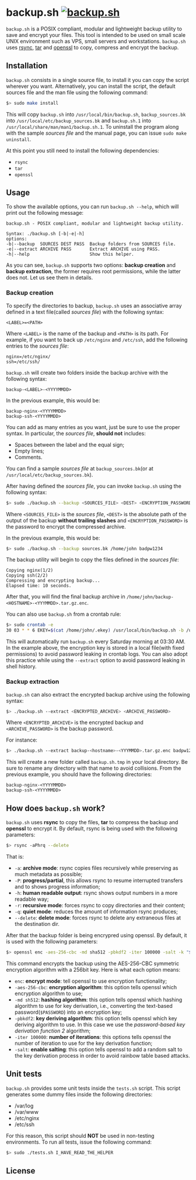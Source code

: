 # backup.sh [![backup.sh](https://github.com/ice-bit/backup.sh/actions/workflows/backup.sh.yml/badge.svg)](https://github.com/ice-bit/backup.sh/actions/workflows/backup.sh.yml)
`backup.sh` is a POSIX compliant, modular and lightweight backup utility to save and encrypt your files.
This tool is intended to be used on small scale UNIX environment such as VPS, small servers and 
workstations. `backup.sh` uses [rsync](https://linux.die.net/man/1/rsync), [tar](https://linux.die.net/man/1/tar)
and [openssl](https://linux.die.net/man/1/openssl) to copy, compress and encrypt the backup. 

## Installation
`backup.sh` consists in a single source file, to install it you can copy the script wherever you want.
Alternatively, you can install the script, the default sources file and the man file using the following command:
```sh
$> sudo make install
```
This will copy `backup.sh` into `/usr/local/bin/backup.sh`, `backup_sources.bk` into `/usr/local/etc/backup_sources.bk` and
`backup.sh.1` into `/usr/local/share/man/man1/backup.sh.1`. To uninstall the program along with the sample _sources file_ and the manual page,
you can issue `sudo make uninstall`.

At this point you still need to install the following dependencies:
- `rsync`
- `tar`
- `openssl`

## Usage
To show the available options, you can run `backup.sh --help`, which will print out the following message:
```text
backup.sh - POSIX compliant, modular and lightweight backup utility.

Syntax: ./backup.sh [-b|-e|-h]
options:
-b|--backup  SOURCES DEST PASS  Backup folders from SOURCES file.
-e|--extract ARCHIVE PASS       Extract ARCHIVE using PASS.
-h|--help                       Show this helper.
```

As you can see, `backup.sh` supports two options: **backup creation** and **backup extraction**, the former requires
root permissions, while the latter does not. Let us see them in details.

### Backup creation
To specify the directories to backup, `backup.sh` uses an associative array
defined in a text file(called _sources file_) with the following syntax:

```text
<LABEL>=<PATH>
```

Where `<LABEL>` is the name of the backup and `<PATH>` is its path. For example,
if you want to back up `/etc/nginx` and `/etc/ssh`, add the following entries to the _sources file_:

```text
nginx=/etc/nginx/
ssh=/etc/ssh/
```

`backup.sh` will create two folders inside the backup archive with the following syntax:
```text
backup-<LABEL>-<YYYYMMDD>
```

In the previous example, this would be:
```text
backup-nginx-<YYYYMMDD>
backup-ssh-<YYYYMMDD>
```

You can add as many entries as you want, just be sure to use the proper syntax. In particular,
the _sources file_, **should not** includes:
- Spaces between the label and the equal sign;  
- Empty lines;  
- Comments.

You can find a sample _sources file_ at `backup_sources.bk`(or at `/usr/local/etc/backup_sources.bk`).

After having defined the _sources file_, you can invoke `backup.sh` using the following syntax:
```sh
$> sudo ./backup.sh --backup <SOURCES_FILE> <DEST> <ENCRYPTION_PASSWORD>
```

Where `<SOURCES_FILE>` is the _sources file_, `<DEST>` is the absolute path of the output of the backup 
**without trailing slashes** and `<ENCRYPTION_PASSWORD>` is the password to encrypt the compressed archive.

In the previous example, this would be:
```sh
$> sudo ./backup.sh --backup sources.bk /home/john badpw1234
```

The backup utility will begin to copy the files defined in the _sources file_:
```text
Copying nginx(1/2)
Copying ssh(2/2)
Compressing and encrypting backup...
Elapsed time: 10 seconds.
```

After that, you will find the final backup archive in `/home/john/backup-<HOSTNAME>-<YYYMMDD>.tar.gz.enc`.

You can also use `backup.sh` from a crontab rule:
```sh
$> sudo crontab -e
30 03 * * 6 EKEY=$(cat /home/john/.ekey) /usr/local/bin/backup.sh -b /usr/local/etc/sources.bk /home/john $EKEY

```

This will automatically run `backup.sh` every Saturday morning at 03:30 AM. In the example above, the encryption
key is stored in a local file(with fixed permissions) to avoid password leaking in crontab logs. You can also
adopt this practice while using the `--extract` option to avoid password leaking in shell history.

### Backup extraction
`backup.sh` can also extract the encrypted backup archive using the following syntax:

```sh
$> ./backup.sh --extract <ENCRYPTED_ARCHIVE> <ARCHIVE_PASSWORD>
```

Where `<ENCRYPTED_ARCHIVE>` is the encrypted backup and `<ARCHIVE_PASSWORD>` is the backup password.

For instance:

```sh
$> ./backup.sh --extract backup-<hostname>-<YYYMMDD>.tar.gz.enc badpw1234
```

This will create a new folder called `backup.sh.tmp` in your local directory. Be sure to rename any directory
with that name to avoid collisions. From the previous example, you should have the following directories:
```text
backup-nginx-<YYYYMMDD>
backup-ssh-<YYYYMMDD>
```


## How does `backup.sh` work?
`backup.sh` uses **rsync** to copy the files, **tar** to compress the backup and **openssl**
to encrypt it. By default, rsync is being used with the following parameters:
```sh
$> rsync -aPhrq --delete
```

That is:

- `-a`: **archive mode**: rsync copies files recursively while preserving as much metadata
as possible;  
- `-P`: **progress/partial**, this allows rsync to resume interrupted transfers and to 
shows progress information;  
- `-h`: **human readable output**: rsync shows output numbers in a more readable way;  
- `-r`: **recursive mode**: forces rsync to copy directories and their content;  
- `-q`: **quiet mode**: reduces the amount of information rsync produces;  
- `--delete`: **delete mode**: forces rsync to delete any extraneous files at the
destination dir.


After that the backup folder is being encrypred using openssl. By default, it is used
with the following parameters:
```sh
$> openssl enc -aes-256-cbc -md sha512 -pbkdf2 -iter 100000 -salt -k "$PASSWORD" > file.tar.gz.enc
```

This command encrypts the backup using the AES-256-CBC symmetric encryption algorithm with a 256bit
key. Here is what each option means:
- `enc`: **encrypt mode**: tell openssl to use encryption functionality;  
- `-aes-256-cbc`: **encryption algorithm**: this option tells openssl which encryption algorithm to use;  
- `-md sh512`: **hashing algorithm**: this option tells openssl which hashing algorithm to use for key derivation,
i.e., converting the text-based password(`$PASSWORD`) into an encryption key;  
- `-pbkdf2`: **key deriving algorithm**: this option tells openssl which key deriving algorithm to use. In this case
we use the _password-based key derivation function 2_ algorithm;  
- `-iter 100000`: **number of iterations**: this options tells openssl the number of iteration to use for the key derivation
function;  
- `-salt`: **enable salting**: this option tells openssl to add a random salt to the key derivation process in order to 
avoid rainbow table based attacks.

## Unit tests
`backup.sh` provides some unit tests inside the `tests.sh` script. This script generates some dummy files inside the following
directories:
- /var/log
- /var/www
- /etc/nginx
- /etc/ssh

For this reason, this script should **NOT** be used in non-testing environments. To run all tests, issue the following command:
```sh
$> sudo ./tests.sh I_HAVE_READ_THE_HELPER
```

## License

